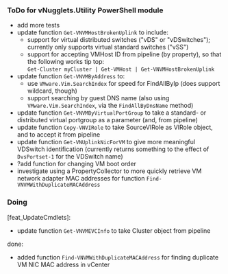 ### ToDo for vNugglets.Utility PowerShell module

- add more tests
- update function `Get-VNVMHostBrokenUplink` to include:
  - support for virtual distributed switches ("vDS" or "vDSwitches"); currently only supports virtual standard switches ("vSS")
  - support for accepting VMHost ID from pipeline (by property), so that the following works tip top:  
  `Get-Cluster myCluster | Get-VMHost | Get-VNVMHostBrokenUplink`
- update function `Get-VNVMByAddress` to:
  - use `VMware.Vim.SearchIndex` for speed for FindAllByIp (does support wildcard, though)
  - support searching by guest DNS name (also using `VMware.Vim.SearchIndex`, via the `FindAllByDnsName` method)
- update function `Get-VNVMByVirtualPortGroup` to take a standard- or distributed virtual portgroup as a parameter (and, from pipeline)
- update function `Copy-VNVIRole` to take SourceVIRole as VIRole object, and to accept it from pipeline
- update function `Get-VNUplinkNicForVM` to give more meaningful VDSwitch identification (currently returns something to the effect of `DvsPortset-1` for the VDSwitch name)
- ?add function for changing VM boot order
- investigate using a PropertyCollector to more quickly retrieve VM network adapter MAC addresses for function `Find-VNVMWithDuplicateMACAddress`

### Doing

\[feat_UpdateCmdlets]:
- update function `Get-VNVMEVCInfo` to take Cluster object from pipeline

done:
- added function `Find-VNVMWithDuplicateMACAddress` for finding duplicate VM NIC MAC address in vCenter

